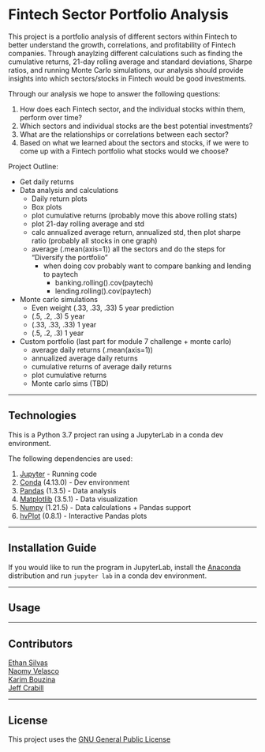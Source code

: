 # Fintech Sector Portfolio Analysis 

This project is a portfolio analysis of different sectors within Fintech to better understand the growth, correlations, and profitability of Fintech companies. Through anaylzing different calculations such as finding the cumulative returns, 21-day rolling average and standard deviations, Sharpe ratios, and running Monte Carlo simulations, our analysis should provide insights into which sectors/stocks in Fintech would be good investments. 

Through our analysis we hope to answer the following questions: 
1. How does each Fintech sector, and the individual stocks within them, perform over time?
2. Which sectors and individual stocks are the best potential investments? 
3. What are the relationships or correlations between each sector? 
4. Based on what we learned about the sectors and stocks, if we were to come up with a Fintech portfolio what stocks would we choose?

Project Outline: 
- Get daily returns
- Data analysis and calculations
    - Daily return plots
    - Box plots
    - plot cumulative returns (probably move this above rolling stats)
    - plot 21-day rolling average and std
    - calc annualized average return, annualized std, then plot sharpe ratio (probably all stocks in one graph)
    - average (.mean(axis=1)) all the sectors and do the steps for “Diversify the portfolio”
        - when doing cov probably want to compare banking and lending to paytech
            - banking.rolling().cov(paytech)
            - lending.rolling().cov(paytech)
- Monte carlo simulations
    - Even weight (.33, .33, .33) 5 year prediction
    - (.5, .2, .3) 5 year
    - (.33, .33, .33) 1 year
    - (.5, .2, .3) 1 year
- Custom portfolio (last part for module 7 challenge + monte carlo)
    - average daily returns (.mean(axis=1))
    - annualized average daily returns
    - cumulative returns of average daily returns
    - plot cumulative returns
    - Monte carlo sims (TBD)

---

## Technologies

This is a Python 3.7 project ran using a JupyterLab in a conda dev environment. 

The following dependencies are used: 
1. [Jupyter](https://jupyter.org/) - Running code 
2. [Conda](https://github.com/conda/conda) (4.13.0) - Dev environment
3. [Pandas](https://github.com/pandas-dev/pandas) (1.3.5) - Data analysis
4. [Matplotlib](https://github.com/matplotlib/matplotlib) (3.5.1) - Data visualization
5. [Numpy](https://numpy.org/) (1.21.5) - Data calculations + Pandas support
6. [hvPlot](https://hvplot.holoviz.org/index.html) (0.8.1) - Interactive Pandas plots 

---

## Installation Guide

If you would like to run the program in JupyterLab, install the [Anaconda](https://www.anaconda.com/products/distribution) distribution and run `jupyter lab` in a conda dev environment.

---

## Usage



---

## Contributors

[Ethan Silvas](https://github.com/ethansilvas) <br>
[Naomy Velasco](https://github.com/naomynaomy) <br>
[Karim Bouzina](https://github.com/karim985) <br>
[Jeff Crabill](https://github.com/jeffreycrabill) <br>

---

## License

This project uses the [GNU General Public License](https://choosealicense.com/licenses/gpl-3.0/)
